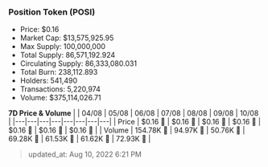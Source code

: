 
  ### Position Token (POSI)
  - Price: $0.16
  - Market Cap: $13,575,925.95
  - Max Supply: 100,000,000
  - Total Supply: 86,571,192.924
  - Circulating Supply: 86,333,080.031
  - Total Burn: 238,112.893
  - Holders: 541,490
  - Transactions: 5,220,974
  - Volume: $375,114,026.71

  **7D Price & Volume**
  | | 04&#x2F;08 | 05&#x2F;08 | 06&#x2F;08 | 07&#x2F;08 | 08&#x2F;08 | 09&#x2F;08 | 10&#x2F;08 |
  |---|---|---|---|---|---|---|---|
  | Price | $0.16 🔻 | $0.16 🚀 | $0.16 🔻 | $0.16 🔻 | $0.16 🚀 | $0.16 🔻 | $0.16 🚀 |
  | Volume | 154.78K 🔻 | 94.97K 🔻 | 50.76K 🔻 | 69.28K 🚀 | 61.53K 🔻 | 61.62K 🚀 | 72.93K 🚀 |

  > updated_at: Aug 10, 2022 6:21 PM
